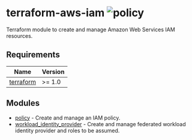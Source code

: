 # terraform-aws-iam ![policy](https://github.com/kapetndev/terraform-aws-iam/workflows/policy/badge.svg?event=push)

Terraform module to create and manage Amazon Web Services IAM resources.

## Requirements

| Name | Version |
|------|---------|
| [terraform](https://www.terraform.io/) | >= 1.0 |

## Modules

- [policy](modules/policy) - Create and manage an IAM policy.
- [workload\_identity\_provider](modules/workload_identity_provider) - Create
  and manage federated workload identity provider and roles to be assumed.
